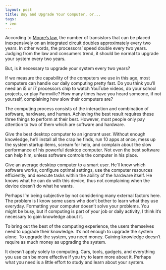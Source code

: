 ```yaml
---
layout: post
title: Buy and Upgrade Your Computer, or...
tags:
- zen
---
```

According to [Moore’s law](http://en.wikipedia.org/wiki/Moore "Moore - Wikipedia, the free encyclopedia"), the number of transistors that can be placed inexpensively on an integrated circuit doubles approximately every two years. In other words, the processors’ speed double every two years. Judging from the law and consumers trend, it should be normal to upgrade your system every two years.

But, is it necessary to upgrade your system every two years?

<!--more-->

If we measure the capability of the computers we use in this age, most computers can handle our daily computing pretty fast. Do you think you’ll need an i5 or i7 processors chip to watch YouTube videos, do your school projects, or play Farmville? How many times have you heard someone, if not yourself, complaining how slow their computers are?

The computing process consists of the interaction and combination of software, hardware, and human. Achieving the best result requires these three things to perform at their best. However, most people only pay attention to two of them which are software and hardware.

Give the best desktop computer to an ignorant user. Without enough knowledge, he’ll install all the crap he finds, run 10 apps at once, mess up the system startup items, scream for help, and complain about the slow performance of his powerful desktop computer. Not even the best software can help him, unless software controls the computer in his place.

Give an average desktop computer to a smart user. He’ll know which software works, configure optimal settings, use the computer resources efficiently, and execute tasks within the ability of the hardware itself. He knows what he can do with this device, thus not complaining when the device doesn’t do what he wants.

Perhaps I’m being subjective by not considering many external factors here. The problem is I know some users who don’t bother to learn what they use everyday. Formatting your computer doesn’t solve your problems. You might be busy, but if computing is part of your job or daily activity, I think it’s necessary to gain knowledge about it.

To bring out the best of the computing experience, the users themselves need to upgrade their knowledge. It’s not enough to upgrade the system alone. To upgrade the system, you need money. Gaining knowledge doesn’t require as much money as upgrading the system.

It doesn’t apply solely to computing. Cars, tools, gadgets, and everything you use can be more effective if you try to learn more about it. Perhaps what you need is a little effort to study and learn about your system.
